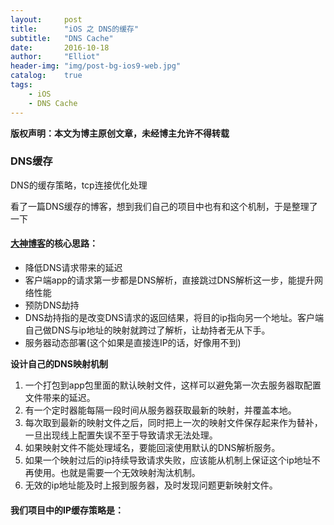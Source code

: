 ```yaml
---
layout:     post
title:      "iOS 之 DNS的缓存"
subtitle:   "DNS Cache"
date:       2016-10-18
author:     "Elliot"
header-img: "img/post-bg-ios9-web.jpg"
catalog:    true
tags:
    - iOS
    - DNS Cache
---
```


**版权声明：本文为博主原创文章，未经博主允许不得转载**

### DNS缓存

DNS的缓存策略，tcp连接优化处理

看了一篇DNS缓存的博客，想到我们自己的项目中也有和这个机制，于是整理了一下

#### [大神博客](http://mrpeak.cn/ios/2016/01/22/dnsmapping)的核心思路：

- 降低DNS请求带来的延迟
- 客户端app的请求第一步都是DNS解析，直接跳过DNS解析这一步，能提升网络性能
- 预防DNS劫持
- DNS劫持指的是改变DNS请求的返回结果，将目的ip指向另一个地址。客户端自己做DNS与ip地址的映射就跨过了解析，让劫持者无从下手。
- 服务器动态部署(这个如果是直接连IP的话，好像用不到)

**设计自己的DNS映射机制**

1. 一个打包到app包里面的默认映射文件，这样可以避免第一次去服务器取配置文件带来的延迟。
2. 有一个定时器能每隔一段时间从服务器获取最新的映射，并覆盖本地。
3. 每次取到最新的映射文件之后，同时把上一次的映射文件保存起来作为替补，一旦出现线上配置失误不至于导致请求无法处理。
4. 如果映射文件不能处理域名，要能回滚使用默认的DNS解析服务。
5. 如果一个映射过后的ip持续导致请求失败，应该能从机制上保证这个ip地址不再使用。也就是需要一个无效映射淘汰机制。
6. 无效的ip地址能及时上报到服务器，及时发现问题更新映射文件。


#### 我们项目中的IP缓存策略是：
